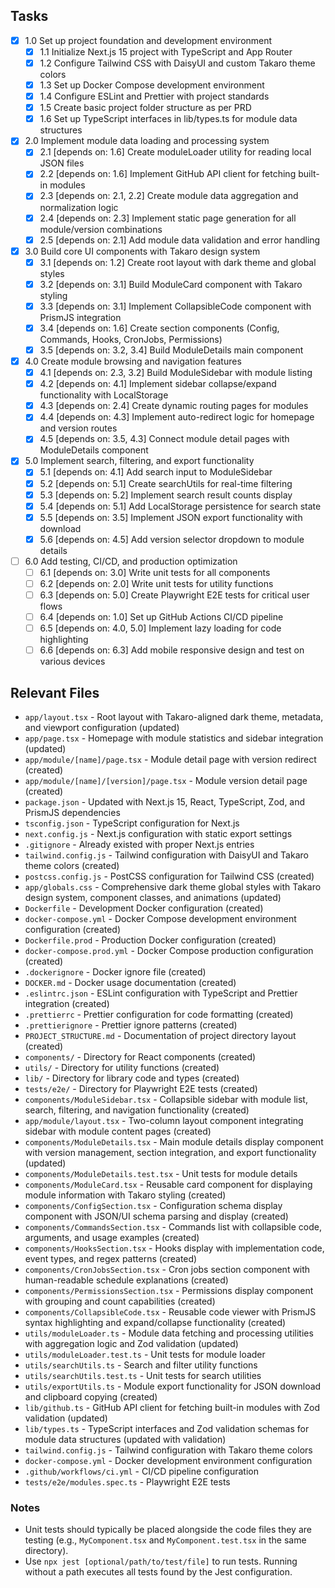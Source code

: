 ## Tasks

- [x] 1.0 Set up project foundation and development environment
  - [x] 1.1 Initialize Next.js 15 project with TypeScript and App Router
  - [x] 1.2 Configure Tailwind CSS with DaisyUI and custom Takaro theme colors
  - [x] 1.3 Set up Docker Compose development environment
  - [x] 1.4 Configure ESLint and Prettier with project standards
  - [x] 1.5 Create basic project folder structure as per PRD
  - [x] 1.6 Set up TypeScript interfaces in lib/types.ts for module data structures

- [x] 2.0 Implement module data loading and processing system
  - [x] 2.1 [depends on: 1.6] Create moduleLoader utility for reading local JSON files
  - [x] 2.2 [depends on: 1.6] Implement GitHub API client for fetching built-in modules
  - [x] 2.3 [depends on: 2.1, 2.2] Create module data aggregation and normalization logic
  - [x] 2.4 [depends on: 2.3] Implement static page generation for all module/version combinations
  - [x] 2.5 [depends on: 2.1] Add module data validation and error handling

- [x] 3.0 Build core UI components with Takaro design system
  - [x] 3.1 [depends on: 1.2] Create root layout with dark theme and global styles
  - [x] 3.2 [depends on: 3.1] Build ModuleCard component with Takaro styling
  - [x] 3.3 [depends on: 3.1] Implement CollapsibleCode component with PrismJS integration
  - [x] 3.4 [depends on: 1.6] Create section components (Config, Commands, Hooks, CronJobs, Permissions)
  - [x] 3.5 [depends on: 3.2, 3.4] Build ModuleDetails main component

- [x] 4.0 Create module browsing and navigation features
  - [x] 4.1 [depends on: 2.3, 3.2] Build ModuleSidebar with module listing
  - [x] 4.2 [depends on: 4.1] Implement sidebar collapse/expand functionality with LocalStorage
  - [x] 4.3 [depends on: 2.4] Create dynamic routing pages for modules
  - [x] 4.4 [depends on: 4.3] Implement auto-redirect logic for homepage and version routes
  - [x] 4.5 [depends on: 3.5, 4.3] Connect module detail pages with ModuleDetails component

- [x] 5.0 Implement search, filtering, and export functionality
  - [x] 5.1 [depends on: 4.1] Add search input to ModuleSidebar
  - [x] 5.2 [depends on: 5.1] Create searchUtils for real-time filtering
  - [x] 5.3 [depends on: 5.2] Implement search result counts display
  - [x] 5.4 [depends on: 5.1] Add LocalStorage persistence for search state
  - [x] 5.5 [depends on: 3.5] Implement JSON export functionality with download
  - [x] 5.6 [depends on: 4.5] Add version selector dropdown to module details

- [ ] 6.0 Add testing, CI/CD, and production optimization
  - [ ] 6.1 [depends on: 3.0] Write unit tests for all components
  - [ ] 6.2 [depends on: 2.0] Write unit tests for utility functions
  - [ ] 6.3 [depends on: 5.0] Create Playwright E2E tests for critical user flows
  - [ ] 6.4 [depends on: 1.0] Set up GitHub Actions CI/CD pipeline
  - [ ] 6.5 [depends on: 4.0, 5.0] Implement lazy loading for code highlighting
  - [ ] 6.6 [depends on: 6.3] Add mobile responsive design and test on various devices

## Relevant Files

- `app/layout.tsx` - Root layout with Takaro-aligned dark theme, metadata, and viewport configuration (updated)
- `app/page.tsx` - Homepage with module statistics and sidebar integration (updated)
- `app/module/[name]/page.tsx` - Module detail page with version redirect (created)
- `app/module/[name]/[version]/page.tsx` - Module version detail page (created)
- `package.json` - Updated with Next.js 15, React, TypeScript, Zod, and PrismJS dependencies
- `tsconfig.json` - TypeScript configuration for Next.js
- `next.config.js` - Next.js configuration with static export settings
- `.gitignore` - Already existed with proper Next.js entries
- `tailwind.config.js` - Tailwind configuration with DaisyUI and Takaro theme colors (created)
- `postcss.config.js` - PostCSS configuration for Tailwind CSS (created)
- `app/globals.css` - Comprehensive dark theme global styles with Takaro design system, component classes, and animations (updated)
- `Dockerfile` - Development Docker configuration (created)
- `docker-compose.yml` - Docker Compose development environment configuration (created)
- `Dockerfile.prod` - Production Docker configuration (created)
- `docker-compose.prod.yml` - Docker Compose production configuration (created)
- `.dockerignore` - Docker ignore file (created)
- `DOCKER.md` - Docker usage documentation (created)
- `.eslintrc.json` - ESLint configuration with TypeScript and Prettier integration (created)
- `.prettierrc` - Prettier configuration for code formatting (created)
- `.prettierignore` - Prettier ignore patterns (created)
- `PROJECT_STRUCTURE.md` - Documentation of project directory layout (created)
- `components/` - Directory for React components (created)
- `utils/` - Directory for utility functions (created)
- `lib/` - Directory for library code and types (created)
- `tests/e2e/` - Directory for Playwright E2E tests (created)
- `components/ModuleSidebar.tsx` - Collapsible sidebar with module list, search, filtering, and navigation functionality (created)
- `app/module/layout.tsx` - Two-column layout component integrating sidebar with module content pages (created)
- `components/ModuleDetails.tsx` - Main module details display component with version management, section integration, and export functionality (updated)
- `components/ModuleDetails.test.tsx` - Unit tests for module details
- `components/ModuleCard.tsx` - Reusable card component for displaying module information with Takaro styling (created)
- `components/ConfigSection.tsx` - Configuration schema display component with JSON/UI schema parsing and display (created)
- `components/CommandsSection.tsx` - Commands list with collapsible code, arguments, and usage examples (created)
- `components/HooksSection.tsx` - Hooks display with implementation code, event types, and regex patterns (created)
- `components/CronJobsSection.tsx` - Cron jobs section component with human-readable schedule explanations (created)
- `components/PermissionsSection.tsx` - Permissions display component with grouping and count capabilities (created)
- `components/CollapsibleCode.tsx` - Reusable code viewer with PrismJS syntax highlighting and expand/collapse functionality (created)
- `utils/moduleLoader.ts` - Module data fetching and processing utilities with aggregation logic and Zod validation (updated)
- `utils/moduleLoader.test.ts` - Unit tests for module loader
- `utils/searchUtils.ts` - Search and filter utility functions
- `utils/searchUtils.test.ts` - Unit tests for search utilities
- `utils/exportUtils.ts` - Module export functionality for JSON download and clipboard copying (created)
- `lib/github.ts` - GitHub API client for fetching built-in modules with Zod validation (updated)
- `lib/types.ts` - TypeScript interfaces and Zod validation schemas for module data structures (updated with validation)
- `tailwind.config.js` - Tailwind configuration with Takaro theme colors
- `docker-compose.yml` - Docker development environment configuration
- `.github/workflows/ci.yml` - CI/CD pipeline configuration
- `tests/e2e/modules.spec.ts` - Playwright E2E tests

### Notes

- Unit tests should typically be placed alongside the code files they are testing (e.g., `MyComponent.tsx` and `MyComponent.test.tsx` in the same directory).
- Use `npx jest [optional/path/to/test/file]` to run tests. Running without a path executes all tests found by the Jest configuration.

